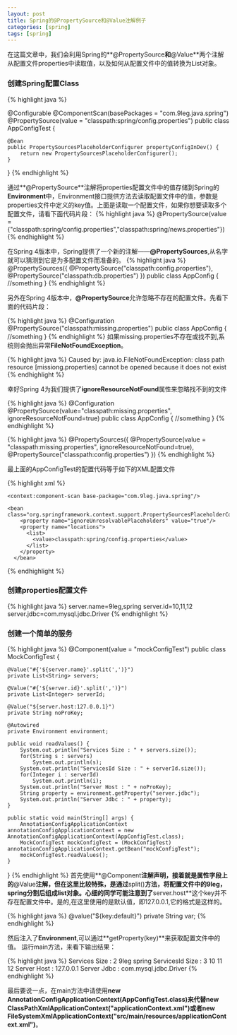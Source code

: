 ```yaml
---
layout: post
title: Spring的@PropertySource和@Value注解例子
categories: [spring]
tags: [spring]
---
```


在这篇文章中，我们会利用Spring的**@PropertySource**和**@Value**两个注解从配置文件properties中读取值，以及如何从配置文件中的值转换为List对象。
<!--more-->

### 创建Spring配置Class

{% highlight java %}

@Configurable
@ComponentScan(basePackages = "com.9leg.java.spring")
@PropertySource(value = "classpath:spring/config.properties")
public class AppConfigTest {
    
    @Bean
    public PropertySourcesPlaceholderConfigurer propertyConfigInDev() {
        return new PropertySourcesPlaceholderConfigurer();
    }
    
}
{% endhighlight %}

通过**@PropertySource**注解将properties配置文件中的值存储到Spring的
**Environment**中，Environment接口提供方法去读取配置文件中的值，参数是properties文件中定义的key值。上面是读取一个配置文件，如果你想要读取多个配置文件，请看下面代码片段：
{% highlight java %}
@PropertySource(value = {"classpath:spring/config.properties","classpath:spring/news.properties"})
{% endhighlight %}

在Spring 4版本中，Spring提供了一个新的注解——**@PropertySources**,从名字就可以猜测到它是为多配置文件而准备的。
{% highlight java %}
@PropertySources({
@PropertySource("classpath:config.properties"),
@PropertySource("classpath:db.properties")
})
public class AppConfig {
	//something
}
{% endhighlight %}

另外在Spring 4版本中，**@PropertySource**允许忽略不存在的配置文件。先看下面的代码片段：

{% highlight java %}
@Configuration
@PropertySource("classpath:missing.properties")
public class AppConfig {
	//something
}
{% endhighlight %}
如果missing.properties不存在或找不到,系统则会抛出异常**FileNotFoundException**。

{% highlight java %}
Caused by: java.io.FileNotFoundException: 
		class path resource [missiong.properties] cannot be opened because it does not exist
{% endhighlight %}

幸好Spring 4为我们提供了**ignoreResourceNotFound**属性来忽略找不到的文件

{% highlight java %}
@Configuration
	@PropertySource(value="classpath:missing.properties", ignoreResourceNotFound=true)
	public class AppConfig {
		//something
	}
{% endhighlight %}

{% highlight java %}
  @PropertySources({
		@PropertySource(value = "classpath:missing.properties", ignoreResourceNotFound=true),
		@PropertySource("classpath:config.properties")
        })
{% endhighlight %}

最上面的AppConfigTest的配置代码等于如下的XML配置文件

{% highlight xml %}
<?xml version="1.0" encoding="UTF-8"?>
<beans xmlns="http://www.springframework.org/schema/beans"
        xmlns:xsi="http://www.w3.org/2001/XMLSchema-instance"
        xmlns:context="http://www.springframework.org/schema/context"
        xsi:schemaLocation="http://www.springframework.org/schema/beans http://www.springframework.org/schema/beans/spring-beans-4.0.xsd
    http://www.springframework.org/schema/context   http://www.springframework.org/schema/context/spring-context-4.0.xsd">
 
    <context:component-scan base-package="com.9leg.java.spring"/>
 
    <bean class="org.springframework.context.support.PropertySourcesPlaceholderConfigurer">
        <property name="ignoreUnresolvablePlaceholders" value="true"/>
        <property name="locations">
          <list>
            <value>classpath:spring/config.properties</value>
          </list>
        </property>
      </bean>
</beans>
{% endhighlight %}

### 创建properties配置文件

{% highlight java %}
server.name=9leg,spring
server.id=10,11,12
server.jdbc=com.mysql.jdbc.Driver
{% endhighlight %}

### 创建一个简单的服务

{% highlight java %}
@Component(value = "mockConfigTest")
public class MockConfigTest {

    @Value("#{'${server.name}'.split(',')}")
    private List<String> servers;

    @Value("#{'${server.id}'.split(',')}")
    private List<Integer> serverId;
    
    @Value("${server.host:127.0.0.1}")
    private String noProKey;
    
    @Autowired
    private Environment environment;
    
    public void readValues() {
        System.out.println("Services Size : " + servers.size());
        for(String s : servers)
            System.out.println(s);
        System.out.println("ServicesId Size : " + serverId.size());
        for(Integer i : serverId)
            System.out.println(i);
        System.out.println("Server Host : " + noProKey);
        String property = environment.getProperty("server.jdbc");
        System.out.println("Server Jdbc : " + property);        
    }

    public static void main(String[] args) {
        AnnotationConfigApplicationContext annotationConfigApplicationContext = new AnnotationConfigApplicationContext(AppConfigTest.class);
        MockConfigTest mockConfigTest = (MockConfigTest) annotationConfigApplicationContext.getBean("mockConfigTest");
        mockConfigTest.readValues();
    }
}
{% endhighlight %}
首先使用**@Component**注解声明，接着就是属性字段上的**@Value**注解，但在这里比较特殊，是通过**split()**方法，将配置文件中的9leg，spring分割后组成list对象。心细的同学可能注意到了**server.host**这个key并不存在配置文件中。是的,在这里使用的是默认值，即127.0.0.1,它的格式是这样的。

{% highlight java %}
@value("${key:default}")
private String var;
{% endhighlight %}

然后注入了**Environment**,可以通过**getProperty(key)**来获取配置文件中的值。
运行main方法，来看下输出结果：

{% highlight java %}
Services Size : 2
9leg
spring
ServicesId Size : 3
10
11
12
Server Host : 127.0.0.1
Server Jdbc : com.mysql.jdbc.Driver
{% endhighlight %}

最后要说一点，在main方法中请使用**new AnnotationConfigApplicationContext(AppConfigTest.class)**来代替**new ClassPathXmlApplicationContext("applicationContext.xml")**或者**new FileSystemXmlApplicationContext("src/main/resources/applicationContext.xml")**。

